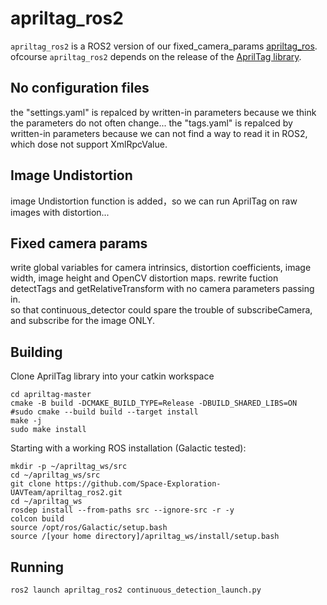 

# apriltag_ros2

`apriltag_ros2` is a ROS2 version of our fixed_camera_params [apriltag_ros](https://github.com/Space-Exploration-UAVTeam/apriltag_ros1/tree/fixed_camera_params). 
ofcourse `apriltag_ros2` depends on the release of the [AprilTag library](https://github.com/AprilRobotics/apriltag). 

## No configuration files
the "settings.yaml" is repalced by written-in parameters because we think the parameters do not often change...
the "tags.yaml" is repalced by written-in parameters because we can not find a way to read it in ROS2, which dose not support XmlRpcValue.

## Image Undistortion
image Undistortion function is added，so we can run AprilTag on raw images with distortion...

## Fixed camera params
write global variables for camera intrinsics, distortion coefficients, image width, image height and OpenCV distortion maps. rewrite fuction detectTags and getRelativeTransform with no camera parameters passing in.   
so that continuous_detector could spare the trouble of subscribeCamera, and subscribe for the image ONLY.  

## Building
Clone AprilTag library into your catkin workspace 
```
cd apriltag-master
cmake -B build -DCMAKE_BUILD_TYPE=Release -DBUILD_SHARED_LIBS=ON
#sudo cmake --build build --target install
make -j
sudo make install
```

Starting with a working ROS installation (Galactic tested):
```
mkdir -p ~/apriltag_ws/src             
cd ~/apriltag_ws/src                  
git clone https://github.com/Space-Exploration-UAVTeam/apriltag_ros2.git 
cd ~/apriltag_ws                       
rosdep install --from-paths src --ignore-src -r -y  
colcon build   
source /opt/ros/Galactic/setup.bash 
source /[your home directory]/apriltag_ws/install/setup.bash 
```

## Running
```
ros2 launch apriltag_ros2 continuous_detection_launch.py
```
